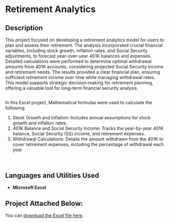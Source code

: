 <h1>Retirement Analytics</h1>

<h2>Description</h2>
This project focused on developing a retirement analytics model for users to plan and assess their retirement. The analysis incorporated crucial financial variables, including stock growth, inflation rates, and Social Security adjustments, to forecast year-over-year 401K balances and expenses. Detailed calculations were performed to determine optimal withdrawal amounts from 401K accounts, considering projected Social Security income and retirement needs. The results provided a clear financial plan, ensuring sufficient retirement income over time while managing withdrawal rates. This model supports strategic decision-making for retirement planning, offering a valuable tool for long-term financial security analysis.

<h2></h2>
In this Excel project, Mathematical formulas were used to calculate the following:

1. Stock Growth and Inflation: Includes annual assumptions for stock growth and inflation rates.
2. 401K Balance and Social Security Income: Tracks the year-by-year 401K balance, Social Security (SS) income, and retirement expenses.
3. Withdrawal Calculations: Details the amount withdrawn from the 401K to cover retirement expenses, including the percentage of withdrawal each year.

<br />

<h2>Languages and Utilities Used</h2>

- <b>Microsoft Excel</b>

<h2>Project Attached Below:</h2>

You can [download the Excel file here](Kayla%20Walker%20Retirement%20Analytics.xlsx).

